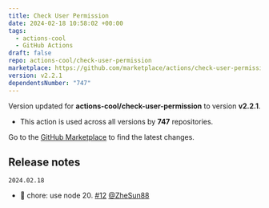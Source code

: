 ```yaml
---
title: Check User Permission
date: 2024-02-18 10:58:02 +00:00
tags:
  - actions-cool
  - GitHub Actions
draft: false
repo: actions-cool/check-user-permission
marketplace: https://github.com/marketplace/actions/check-user-permission
version: v2.2.1
dependentsNumber: "747"
---
```



Version updated for **actions-cool/check-user-permission** to version **v2.2.1**.
- This action is used across all versions by **747** repositories.

Go to the [GitHub Marketplace](https://github.com/marketplace/actions/check-user-permission) to find the latest changes.

## Release notes

`2024.02.18`

- 💄 chore: use node 20. [#12](https://github.com/actions-cool/check-user-permission/pull/12) [@ZheSun88](https://github.com/ZheSun88)

